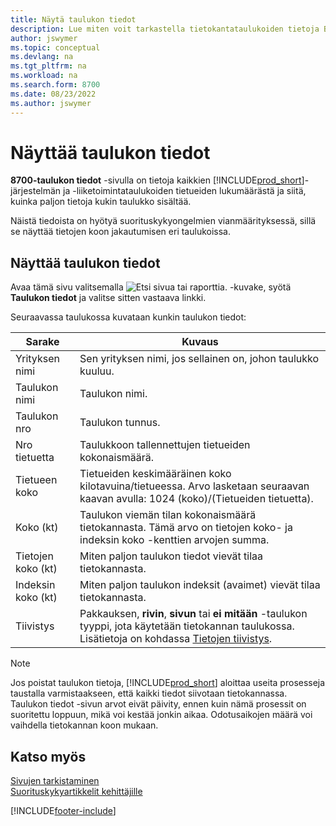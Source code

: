 ```yaml
---
title: Näytä taulukon tiedot
description: Lue miten voit tarkastella tietokantataulukoiden tietoja Business Centralissa.
author: jswymer
ms.topic: conceptual
ms.devlang: na
ms.tgt_pltfrm: na
ms.workload: na
ms.search.form: 8700
ms.date: 08/23/2022
ms.author: jswymer
---
```


# <a name="viewing-table-information"></a><a name="viewing-table-information"></a>Näyttää taulukon tiedot

**8700-taulukon tiedot** -sivulla on tietoja kaikkien [!INCLUDE[prod_short](includes/prod_short.md)]-järjestelmän ja -liiketoimintataulukoiden tietueiden lukumäärästä ja siitä, kuinka paljon tietoja kukin taulukko sisältää.

Näistä tiedoista on hyötyä suorituskykyongelmien vianmäärityksessä, sillä se näyttää tietojen koon jakautumisen eri taulukoissa.

## <a name="viewing-table-information-1"></a><a name="viewing-table-information-1"></a>Näyttää taulukon tiedot

Avaa tämä sivu valitsemalla ![Etsi sivua tai raporttia.](media/ui-search/search_small.png "Etsi sivua tai raporttia -kuvake") -kuvake, syötä **Taulukon tiedot** ja valitse sitten vastaava linkki.

Seuraavassa taulukossa kuvataan kunkin taulukon tiedot:

|Sarake|Kuvaus|
|------|-----------|
|Yrityksen nimi|Sen yrityksen nimi, jos sellainen on, johon taulukko kuuluu.|
|Taulukon nimi|Taulukon nimi.|
|Taulukon nro|Taulukon tunnus.|
|Nro tietuetta|Taulukkoon tallennettujen tietueiden kokonaismäärä.|
|Tietueen koko|Tietueiden keskimääräinen koko kilotavuina/tietueessa. Arvo lasketaan seuraavan kaavan avulla: 1024 (koko)/(Tietueiden tietuetta). |
|Koko (kt)|Taulukon viemän tilan kokonaismäärä tietokannasta. Tämä arvo on tietojen koko- ja indeksin koko -kenttien arvojen summa.|
|Tietojen koko (kt)|Miten paljon taulukon tiedot vievät tilaa tietokannasta.|
|Indeksin koko (kt)|Miten paljon taulukon indeksit (avaimet) vievät tilaa tietokannasta.|
|Tiivistys|Pakkauksen, **rivin**, **sivun** tai **ei mitään** -taulukon tyyppi, jota käytetään tietokannan taulukossa. Lisätietoja on kohdassa [Tietojen tiivistys](/sql/relational-databases/data-compression/data-compression?).|

> [!NOTE]
> Jos poistat taulukon tietoja, [!INCLUDE[prod_short](includes/prod_short.md)] aloittaa useita prosesseja taustalla varmistaakseen, että kaikki tiedot siivotaan tietokannassa. Taulukon tiedot -sivun arvot eivät päivity, ennen kuin nämä prosessit on suoritettu loppuun, mikä voi kestää jonkin aikaa. Odotusaikojen määrä voi vaihdella tietokannan koon mukaan.

## <a name="see-also"></a><a name="see-also"></a>Katso myös

[Sivujen tarkistaminen](across-inspect-page.md)  
[Suorituskykyartikkelit kehittäjille](/dynamics365/business-central/dev-itpro/performance/performance-developer)  


[!INCLUDE[footer-include](includes/footer-banner.md)]
